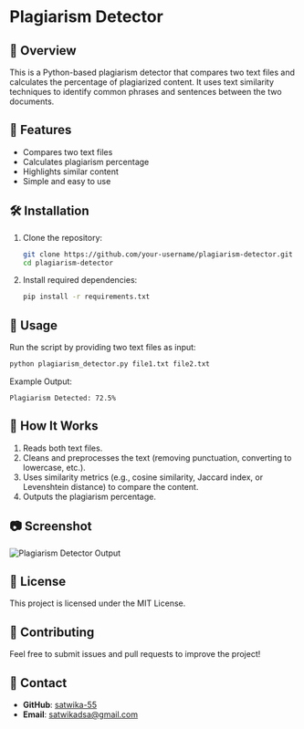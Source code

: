 # Plagiarism Detector

## 📌 Overview
This is a Python-based plagiarism detector that compares two text files and calculates the percentage of plagiarized content. It uses text similarity techniques to identify common phrases and sentences between the two documents.

## 🚀 Features
- Compares two text files
- Calculates plagiarism percentage
- Highlights similar content
- Simple and easy to use

## 🛠️ Installation
1. Clone the repository:
   ```sh
   git clone https://github.com/your-username/plagiarism-detector.git
   cd plagiarism-detector
   ```
2. Install required dependencies:
   ```sh
   pip install -r requirements.txt
   ```

## 🔧 Usage
Run the script by providing two text files as input:
```sh
python plagiarism_detector.py file1.txt file2.txt
```
Example Output:
```
Plagiarism Detected: 72.5%
```

## 📝 How It Works
1. Reads both text files.
2. Cleans and preprocesses the text (removing punctuation, converting to lowercase, etc.).
3. Uses similarity metrics (e.g., cosine similarity, Jaccard index, or Levenshtein distance) to compare the content.
4. Outputs the plagiarism percentage.

## 📷 Screenshot
![Plagiarism Detector Output](screenshot.png)

## 📜 License
This project is licensed under the MIT License.

## 🤝 Contributing
Feel free to submit issues and pull requests to improve the project!

## 🔗 Contact
- **GitHub**: [satwika-55](https://github.com/satwika-55)
- **Email**: satwikadsa@gmail.com

